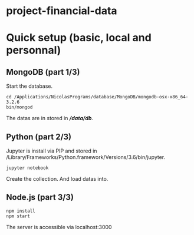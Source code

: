 # project-financial-data

# Quick setup (basic, local and personnal)
## MongoDB (part 1/3)
Start the database.

```
cd /Applications/NicolasPrograms/database/MongoDB/mongodb-osx-x86_64-3.2.6
bin/mongod
```

The datas are in stored in ***/data/db***.

## Python (part 2/3)
Jupyter is install via PIP and stored in /Library/Frameworks/Python.framework/Versions/3.6/bin/jupyter.

```
jupyter notebook
```

Create the collection. And load datas into. 


## Node.js (part 3/3)
```
npm install
npm start
```

The server is accessible via localhost:3000
